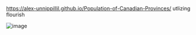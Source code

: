 https://alex-unnippillil.github.io/Population-of-Canadian-Provinces/
utlizing flourish

![image](https://github.com/Alex-Unnippillil/Population-of-Canadian-Provinces/assets/24538548/324f9128-e1d4-45a3-9ea6-0ea47500593a)
